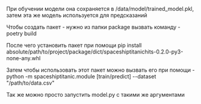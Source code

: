 При обучении модели она сохраняется в /data/model/trained_model.pkl, затем эта же модель используется для предсказаний

Чтобы создать пакет - нужно из папки package вызвать команду - poetry build

После чего установить пакет при помощи pip install absolute/path/to/project/package/dict/spaceshiptitanichits-0.2.0-py3-none-any.whl

Затем чтобы использовать этот пакет можно вызвать его при помощи - python -m spaceshiptitanic.module [train/predict] --dataset "/path/to/data.csv"

Так же можно просто запустить model.py с такими же аргументами